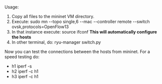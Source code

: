 Usage:

1. Copy all files to the mininet VM directory.
2. Execute:
   sudo mn --topo single,6 --mac --controller remote --switch ovsk,protocols=OpenFlow13
3. In that instance execute:
   source ifconf **This will automatically configure the hosts**
4. In other terminal, do:
   ryu-manager switch.py

Now you can test the connections between the hosts from mininet.
For a speed testing do:
* h1 iperf -s
* h2 iperf -c h1
* h3 iperf -c h1